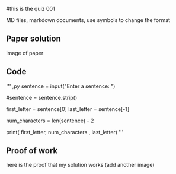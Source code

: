 #this is the quiz 001 


MD files, markdown documents, use symbols to change the format

## Paper solution 
image of paper 

## Code 
'''
    ,py
sentence = input("Enter a sentence: ")


#sentence = sentence.strip()


first_letter = sentence[0]
last_letter = sentence[-1]


num_characters = len(sentence) - 2


print( first_letter, num_characters , last_letter)
''' 

## Proof of work 
here is the proof that my solution works (add another image)
